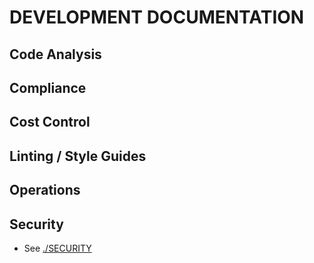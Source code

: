 # DEVELOPMENT DOCUMENTATION

## Code Analysis

## Compliance

## Cost Control

## Linting / Style Guides

## Operations

## Security

- See [./SECURITY](./SECURITY.md)
